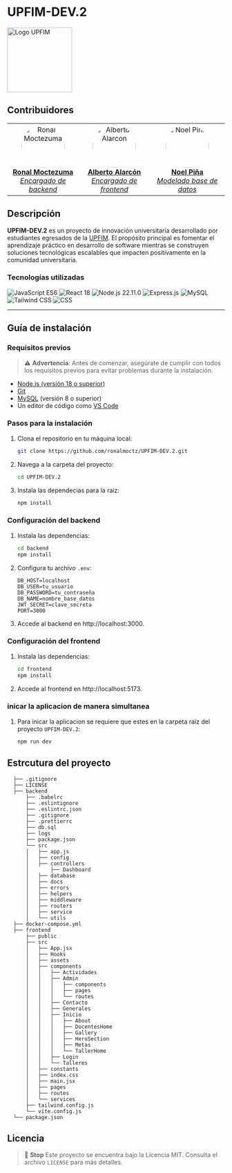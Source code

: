 # UPFIM-DEV.2
<p align="lefth">
  <img src="https://imgs.search.brave.com/zFuqnL4utRRgcn8Iad8NJ4oSFUW4flJGs9edqNNwths/rs:fit:860:0:0:0/g:ce/aHR0cHM6Ly91cGZp/bS5lZHUubXgvd3At/Y29udGVudC91cGxv/YWRzLzIwMjIvMDkv/TE9HTy1VUEZJTS1T/aW1wbGUtVHJhbnNw/YXJlbnRlLTEwMjR4/ODY5LnBuZw" alt="Logo UPFIM" width="150">
</p>

## **Contribuidores**
<table>
  <tr align="center">
    <td>
      <a href="https://github.com/ronalmoctz">
        <img src="https://avatars.githubusercontent.com/u/71199060?v=4" alt="Ronal Moctezuma" width="100" style="border-radius:50%;"><br>
        <strong>Ronal Moctezuma</strong><br>
        <em>Encargado de backend</em>
      </a>
    </td>
    <td>
      <a href="https://github.com/Alberto0511">
        <img src="https://avatars.githubusercontent.com/u/162728112?v=4" alt="Alberto Alarcon" width="100" style="border-radius:50%;"><br>
        <strong>Alberto Alarcón</strong><br>
        <em>Encargado de frontend</em>
      </a>
    </td>
    <td>
      <a href="https://github.com/ImTheSrPina">
        <img src="https://avatars.githubusercontent.com/u/124635877?v=4" alt="Noel Piña" width="100" style="border-radius:50%;"><br>
        <strong>Noel Piña</strong><br>
        <em>Modelado base de datos</em>
      </a>
    </td>
  </tr>
</table>

## Descripción

**UPFIM-DEV.2** es un proyecto de innovación universitaria desarrollado por estudiantes egresados de la [UPFIM](https://www.upfim.edu.mx). El propósito principal es fomentar el aprendizaje práctico en desarrollo de software mientras se construyen soluciones tecnológicas escalables que impacten positivamente en la comunidad universitaria.

### **Tecnologías utilizadas**

![JavaScript ES6](https://img.shields.io/badge/JavaScript-ES6-yellow)
![React 18](https://img.shields.io/badge/React-18-blue)
![Node.js 22.11.0](https://img.shields.io/badge/Node.js-22.11.0-green)
![Express.js](https://img.shields.io/badge/Express.js-4.18.0-grey)
![MySQL](https://img.shields.io/badge/MySQL-8.0.33-blue)
![Tailwind CSS](https://img.shields.io/badge/Tailwind-CSS-06B6D4)
![CSS](https://img.shields.io/badge/CSS-3-264de4)

---

## **Guía de instalación**

### **Requisitos previos**

> ⚠️ **Advertencia**: Antes de comenzar, asegúrate de cumplir con todos los requisitos previos para evitar problemas durante la instalación.

- [Node.js (versión 18 o superior)](https://nodejs.org/)
- [Git](https://git-scm.com/)
- [MySQL](https://www.mysql.com/) (versión 8 o superior)
- Un editor de código como [VS Code](https://code.visualstudio.com/)

### **Pasos para la instalación**

1. Clona el repositorio en tu máquina local:
   ```bash
   git clone https://github.com/ronalmoctz/UPFIM-DEV.2.git
2. Navega a la carpeta del proyecto:
    ```bash
    cd UPFIM-DEV.2
3. Instala las dependecias para la raiz:
    ```bash
    npm install

### **Configuración del backend**
1. Instala las dependencias:
    ```bash
    cd backend
    npm install

2. Configura tu archivo `.env`:
    ```env
    DB_HOST=localhost
    DB_USER=tu_usuario
    DB_PASSWORD=tu_contraseña
    DB_NAME=nombre_base_datos
    JWT_SECRET=clave_secreta
    PORT=3000

3. Accede al backend en http://localhost:3000.

### **Configuración del frontend**
1. Instala las dependencias:
    ```bash
    cd frontend
    npm install

3. Accede al frontend en http://localhost:5173.


### **inicar la aplicacion de manera simultanea**
1. Para inicar la aplicacion se requiere que
   estes en la carpeta raiz del proyecto `UPFIM-DEV.2`:
    ```bash
    npm run dev

## **Estrcutura del proyecto**
    
      ├── .gitignore
      ├── LICENSE
      ├── backend
          ├── .babelrc
          ├── .eslintignore
          ├── .eslintrc.json
          ├── .gitignore
          ├── .prettierrc
          ├── db.sql
          ├── logs
          ├── package.json
          └── src
          │   ├── app.js
          │   ├── config
          │   ├── controllers
          │       ├── Dashboard
          │   ├── database
          │   ├── docs
          │   ├── errors
          │   ├── helpers
          │   ├── middleware
          │   ├── routers
          │   ├── service
          │   └── utils
      ├── docker-compose.yml
      ├── frontend
          ├── public
          ├── src
          │   ├── App.jsx
          │   ├── Hooks
          │   ├── assets
          │   ├── components
          │   │   ├── Actividades
          │   │   ├── Admin
          │   │   │   ├── components
          │   │   │   ├── pages
          │   │   │   └── routes
          │   │   ├── Contacto
          │   │   ├── Generales
          │   │   ├── Inicio
          │   │   │   ├── About
          │   │   │   ├── DocentesHome
          │   │   │   ├── Gallery
          │   │   │   ├── HeroSection
          │   │   │   ├── Metas
          │   │   │   └── TallerHome
          │   │   ├── Login
          │   │   └── Talleres
          │   ├── constants
          │   ├── index.css
          │   ├── main.jsx
          │   ├── pages
          │   ├── routes
          │   └── services
          ├── tailwind.config.js
          └── vite.config.js
      └── package.json

## **Licencia**
> 🛑 **Stop** Este proyecto se encuentra bajo la Licencia MIT. Consulta el archivo `LICENSE` para más detalles.


